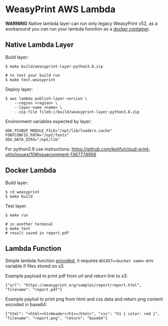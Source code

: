 # WeasyPrint AWS Lambda

**WARNING** Native lambda layer can run only legacy WeasyPrint v52, as a workaround you can run your lambda function as a [docker container](https://docs.aws.amazon.com/lambda/latest/dg/images-create.html).

## Native Lambda Layer

Build layer:

    $ make build/weasyprint-layer-python3.8.zip

    # to test your build run
    $ make test.weasyprint

Deploy layer:

    $ aws lambda publish-layer-version \
        --region <region> \
        --layer-name <name> \
        --zip-file fileb://build/weasyprint-layer-python3.8.zip

Environment variables expected by layer:

    GDK_PIXBUF_MODULE_FILE="/opt/lib/loaders.cache"
    FONTCONFIG_PATH="/opt/fonts"
    XDG_DATA_DIRS="/opt/lib"

For python3.9 use instructions: https://github.com/kotify/cloud-print-utils/issues/10#issuecomment-1367774956

## Docker Lambda

Build layer:

    $ cd weasyprint
    $ make build

Test layer:

    $ make run

    # in another terminal
    $ make test
    # result saved in report.pdf

## Lambda Function

Simple lambda function [provided](./lambda_function.py),
it requires `BUCKET=<bucket name>` env variable if files stored on s3.

Example payload to print pdf from url and return link to s3:

    {"url": "https://weasyprint.org/samples/report/report.html", "filename": "report.pdf"}

Example paylod to print png from html and css data and return png content encoded in base64:

    {"html": "<html><h1>Header</h1></html>", "css": "h1 { color: red }", "filename": "report.png", "return": "base64"}
